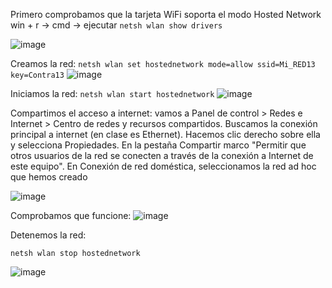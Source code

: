 Primero comprobamos que la tarjeta WiFi soporta el modo Hosted Network
win + r -> cmd -> ejecutar ```netsh wlan show drivers```

![image](https://github.com/user-attachments/assets/88d16600-0f8b-4e09-9a17-5038095f5266)


Creamos la red:
```netsh wlan set hostednetwork mode=allow ssid=Mi_RED13 key=Contra13```
![image](https://github.com/user-attachments/assets/a9bf3253-2115-463f-8c9d-58611a1cbb6a)

Iniciamos la red:
```netsh wlan start hostednetwork```
![image](https://github.com/user-attachments/assets/dc46ac1d-8bf6-440b-a0b0-3f1ba65c05e8)

Compartimos el acceso a internet:
vamos a Panel de control > Redes e Internet > Centro de redes y recursos compartidos.
Buscamos la conexión principal a internet (en clase es Ethernet).
Hacemos clic derecho sobre ella y selecciona Propiedades.
En la pestaña Compartir marco "Permitir que otros usuarios de la red se conecten a través de la conexión a Internet de este equipo".
En Conexión de red doméstica, seleccionamos la red ad hoc que hemos creado

![image](https://github.com/user-attachments/assets/e89419db-3bdc-46ed-adb7-d0e8b2a2f1fe)



Comprobamos que funcione:
![image](https://github.com/user-attachments/assets/1a7e6ea5-875c-4968-80ea-88eb71938579)




Detenemos la red:
```
netsh wlan stop hostednetwork
```
![image](https://github.com/user-attachments/assets/9ca22cab-36f1-4eb3-a6b8-1652704460e4)

